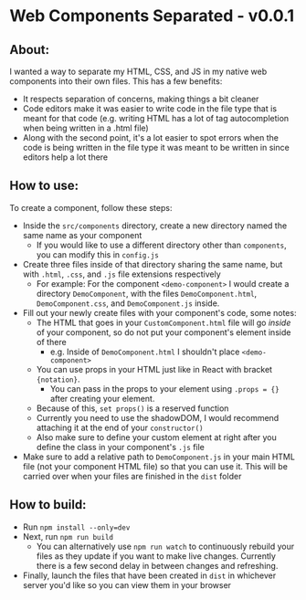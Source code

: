 # Web Components Separated - v0.0.1

## About:
I wanted a way to separate my HTML, CSS, and JS in my native web components into their own files. This has a few benefits:
- It respects separation of concerns, making things a bit cleaner
- Code editors make it was easier to write code in the file type that is meant for that code (e.g. writing HTML has a lot of tag autocompletion when being written in a .html file)
- Along with the second point, it's a lot easier to spot errors when the code is being written in the file type it was meant to be written in since editors help a lot there

## How to use:

To create a component, follow these steps:
- Inside the `src/components` directory, create a new directory named the same name as your component
  - If you would like to use a different directory other than `components`, you can modify this in `config.js`
- Create three files inside of that directory sharing the same name, but with `.html`, `.css`, and `.js` file extensions respectively
  - For example: For the component `<demo-component>` I would create a directory `DemoComponent`, with the files `DemoComponent.html`, `DemoComponent.css`, and `DemoComponent.js` inside.
- Fill out your newly create files with your component's code, some notes:
  - The HTML that goes in your `CustomComponent.html` file will go _inside_ of your component, so do not put your component's element inside of there
    - e.g. Inside of `DemoComponent.html` I shouldn't place `<demo-component>`
  - You can use props in your HTML just like in React with bracket `{notation}`.
    - You can pass in the props to your element using `.props = {}` after creating your element.
  - Because of this, `set props()` is a reserved function
  - Currently you need to use the shadowDOM, I would recommend attaching it at the end of your `constructor()`
  - Also make sure to define your custom element at right after you define the class in your component's `.js` file
- Make sure to add a relative path to `DemoComponent.js` in your main HTML file (not your component HTML file) so that you can use it. This will be carried over when your files are finished in the `dist` folder


## How to build:
- Run `npm install --only=dev`
- Next, run `npm run build`
  - You can alternatively use `npm run watch` to continuously rebuild your files as they update if you want to make live changes. Currently there is a few second delay in between changes and refreshing.
- Finally, launch the files that have been created in `dist` in whichever server you'd like so you can view them in your browser
